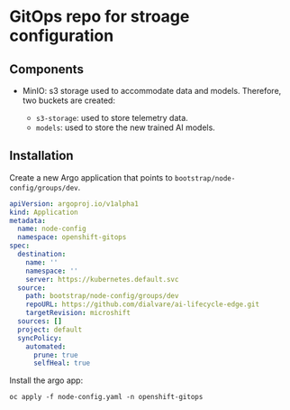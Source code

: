 # GitOps repo for stroage configuration

## Components

* MinIO: s3 storage used to accommodate data and models. Therefore, two buckets are created:

  * `s3-storage`: used to store telemetry data.
  * `models`: used to store the new trained AI models.

## Installation

Create a new Argo application that points to `bootstrap/node-config/groups/dev`.

````yaml
apiVersion: argoproj.io/v1alpha1
kind: Application
metadata:
  name: node-config
  namespace: openshift-gitops
spec:
  destination:
    name: ''
    namespace: ''
    server: https://kubernetes.default.svc
  source:
    path: bootstrap/node-config/groups/dev
    repoURL: https://github.com/dialvare/ai-lifecycle-edge.git
    targetRevision: microshift
  sources: []
  project: default
  syncPolicy:
    automated:
      prune: true
      selfHeal: true
````

Install the argo app:

````shellscript
oc apply -f node-config.yaml -n openshift-gitops
````

